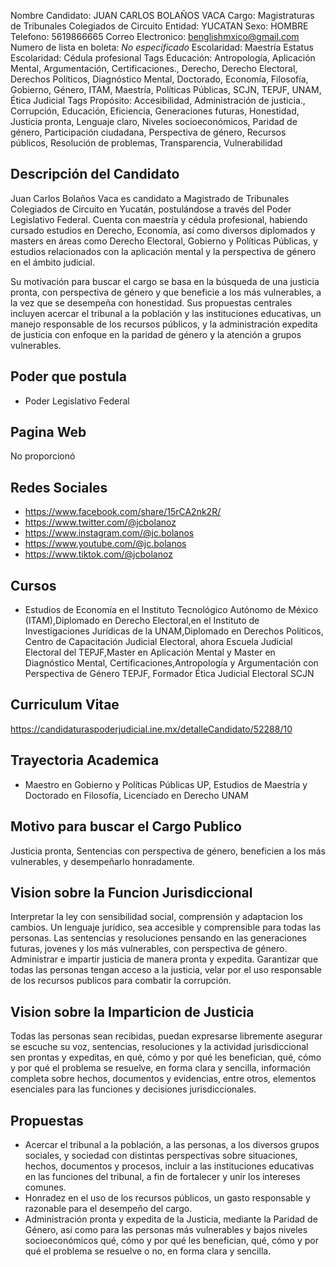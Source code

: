 Nombre Candidato: JUAN CARLOS BOLAÑOS VACA
Cargo: Magistraturas de Tribunales Colegiados de Circuito
Entidad: YUCATAN
Sexo: HOMBRE
Telefono: 5619866665
Correo Electronico: benglishmxico@gmail.com
Numero de lista en boleta: *No especificado*
Escolaridad: Maestría
Estatus Escolaridad: Cédula profesional
Tags Educación: Antropología, Aplicación Mental, Argumentación, Certificaciones., Derecho, Derecho Electoral, Derechos Políticos, Diagnóstico Mental, Doctorado, Economía, Filosofía, Gobierno, Género, ITAM, Maestría, Políticas Públicas, SCJN, TEPJF, UNAM, Ética Judicial
Tags Propósito: Accesibilidad, Administración de justicia., Corrupción, Educación, Eficiencia, Generaciones futuras, Honestidad, Justicia pronta, Lenguaje claro, Niveles socioeconómicos, Paridad de género, Participación ciudadana, Perspectiva de género, Recursos públicos, Resolución de problemas, Transparencia, Vulnerabilidad


## Descripción del Candidato 

Juan Carlos Bolaños Vaca es candidato a Magistrado de Tribunales Colegiados de Circuito en Yucatán, postulándose a través del Poder Legislativo Federal. Cuenta con maestría y cédula profesional, habiendo cursado estudios en Derecho, Economía, así como diversos diplomados y masters en áreas como Derecho Electoral, Gobierno y Políticas Públicas, y estudios relacionados con la aplicación mental y la perspectiva de género en el ámbito judicial.

Su motivación para buscar el cargo se basa en la búsqueda de una justicia pronta, con perspectiva de género y que beneficie a los más vulnerables, a la vez que se desempeña con honestidad. Sus propuestas centrales incluyen acercar el tribunal a la población y las instituciones educativas, un manejo responsable de los recursos públicos, y la administración expedita de justicia con enfoque en la paridad de género y la atención a grupos vulnerables.


## Poder que postula

- Poder Legislativo Federal


## Pagina Web

No proporcionó


## Redes Sociales

- https://www.facebook.com/share/15rCA2nk2R/
- https://www.twitter.com/@jcbolanoz
- https://www.instagram.com/@jc.bolanos
- https://www.youtube.com/@jc.bolanos
- https://www.tiktok.com/@jcbolanoz


## Cursos

- Estudios de Economía en el Instituto Tecnológico Autónomo de México (ITAM),Diplomado en Derecho Electoral,en el Instituto de Investigaciones Jurídicas de la UNAM,Diplomado en Derechos Políticos, Centro de Capacitación Judicial Electoral, ahora Escuela Judicial Electoral del TEPJF,Master en Aplicación Mental y Master en Diagnóstico Mental, Certificaciones,Antropología y Argumentación con Perspectiva de Género TEPJF, Formador Ética Judicial Electoral SCJN


## Curriculum Vitae

https://candidaturaspoderjudicial.ine.mx/detalleCandidato/52288/10


## Trayectoria Academica

- Maestro en Gobierno y Políticas Públicas UP, Estudios de Maestría y Doctorado en Filosofía, Licenciado en Derecho UNAM


## Motivo para buscar el Cargo Publico

Justicia pronta, Sentencias con perspectiva de género, beneficien a los más vulnerables, y desempeñarlo honradamente.


## Vision sobre la Funcion Jurisdiccional

Interpretar la ley con sensibilidad social, comprensión y adaptacion los cambios. Un lenguaje jurídico, sea accesible y comprensible para todas las personas. Las sentencias y resoluciones pensando en las generaciones futuras, jovenes y los más vulnerables, con perspectiva de género. Administrar e impartir justicia de manera pronta y expedita. Garantizar que todas las personas tengan acceso a la justicia, velar por el uso responsable de los recursos publicos para combatir la corrupción.


## Vision sobre la Imparticion de Justicia

Todas las personas sean recibidas, puedan expresarse libremente asegurar se escuche su voz, sentencias, resoluciones y la actividad jurisdiccional sen prontas y expeditas, en qué, cómo y por qué les benefician, qué, cómo y por qué el problema se resuelve, en forma clara y sencilla, información completa sobre hechos, documentos y evidencias, entre otros, elementos esenciales para las funciones y decisiones jurisdiccionales.


## Propuestas

- Acercar el tribunal a la población, a las personas, a los diversos grupos sociales, y sociedad con distintas perspectivas sobre situaciones, hechos, documentos y procesos, incluir a las instituciones educativas en las funciones del tribunal, a fin de fortalecer y unir los intereses comunes.
- Honradez en el uso de los recursos públicos, un gasto responsable y razonable para el desempeño del cargo.
- Administración pronta y expedita de la Justicia, mediante la Paridad de Género, asi como para las personas más vulnerables y bajos niveles socioeconómicos qué, cómo y por qué les benefician, qué, cómo y por qué el problema se resuelve o no, en forma clara y sencilla.

